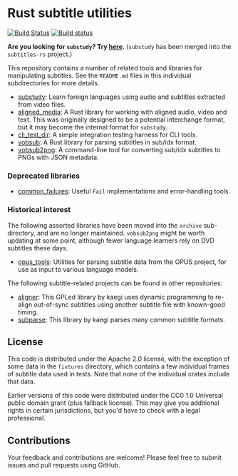 # Rust subtitle utilities

[![Build Status](https://travis-ci.org/emk/subtitles-rs.svg?branch=master)](https://travis-ci.org/emk/subtitles-rs) [![Build status](https://ci.appveyor.com/api/projects/status/3hn8cwckcdhpcasm/branch/master?svg=true)](https://ci.appveyor.com/project/emk/subtitles-rs/branch/master)

**Are you looking for `substudy`? Try [here][substudy].** (`substudy` has been
merged into the `subtitles-rs` project.)

This repository contains a number of related tools and libraries for manipulating subtitles.  See the `README.md` files in this individual subdirectories for more details.

- [substudy][]: Learn foreign languages using audio and subtitles extracted from video files.
- [aligned_media][]: A Rust library for working with aligned audio, video and text. This was originally designed to be a potential interchange format, but it may become the internal format for `substudy`.
- [cli_test_dir][]: A simple integration testing harness for CLI tools.
- [vobsub][]: A Rust library for parsing subtitles in sub/idx format.
- [vobsub2png][]: A command-line tool for converting sub/idx subtitles to PNGs with JSON metadata.

### Deprecated libraries

- [common_failures][]: Useful `Fail` implementations and error-handling tools.

### Historical interest

The following assorted libraries have been moved into the `archive` sub-directory, and are no longer maintained. `vobsub2png` might be worth updating at some point, although fewer language learners rely on DVD subtitles these days.

- [opus_tools][]: Utilities for parsing subtitle data from the OPUS project, for use as input to various language models.

The following subtitle-related projects can be found in other repositories:

- [aligner][]: This GPLed library by kaegi uses dynamic programming to re-align out-of-sync subtitles using another subtitle file with known-good timing.
- [subparse][]: This library by kaegi parses many common subtitle formats.

[aligned_media]: ./aligned_media/README.md
[vobsub]: ./archive/vobsub/README.md
[vobsub2png]: ./vobsub2png/README.md
[opus_tools]: ./archive/opus_tools/README.md
[common_failures]: ./deprecated/common_failures/README.md
[cli_test_dir]: ./cli_test_dir/README.md
[substudy]: ./substudy/README.md
[aligner]: https://github.com/kaegi/aligner
[subparse]: https://github.com/kaegi/subparse

## License

This code is distributed under the Apache 2.0 license, with the exception of some data in the `fixtures` directory, which contains a few individual frames of subtitle data used in tests. Note that none of the individual crates include that data.

Earlier versions of this code were distributed under the CC0 1.0 Universal public domain grant
(plus fallback license). This may give you additional rights in certain jurisdictions, but you'd have to check with a legal professional.

## Contributions

Your feedback and contributions are welcome!  Please feel free to submit issues and pull requests using GitHub.
